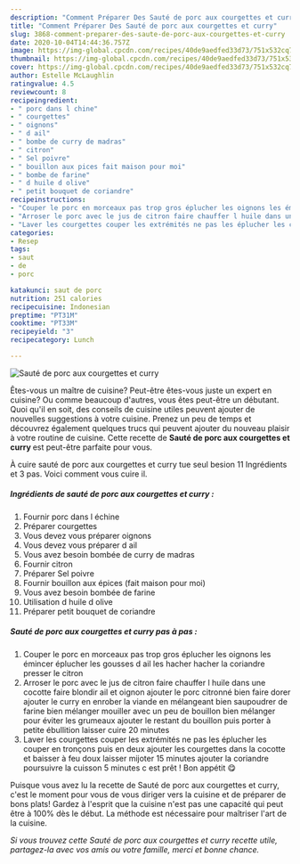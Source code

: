 ```yaml
---
description: "Comment Préparer Des Sauté de porc aux courgettes et curry"
title: "Comment Préparer Des Sauté de porc aux courgettes et curry"
slug: 3868-comment-preparer-des-saute-de-porc-aux-courgettes-et-curry
date: 2020-10-04T14:44:36.757Z
image: https://img-global.cpcdn.com/recipes/40de9aedfed33d73/751x532cq70/saute-de-porc-aux-courgettes-et-curry-photo-principale-de-la-recette.jpg
thumbnail: https://img-global.cpcdn.com/recipes/40de9aedfed33d73/751x532cq70/saute-de-porc-aux-courgettes-et-curry-photo-principale-de-la-recette.jpg
cover: https://img-global.cpcdn.com/recipes/40de9aedfed33d73/751x532cq70/saute-de-porc-aux-courgettes-et-curry-photo-principale-de-la-recette.jpg
author: Estelle McLaughlin
ratingvalue: 4.5
reviewcount: 8
recipeingredient:
- " porc dans l chine"
- " courgettes"
- " oignons"
- " d ail"
- " bombe de curry de madras"
- " citron"
- " Sel poivre"
- " bouillon aux pices fait maison pour moi"
- " bombe de farine"
- " d huile d olive"
- " petit bouquet de coriandre"
recipeinstructions:
- "Couper le porc en morceaux pas trop gros éplucher les oignons les émincer éplucher les gousses d ail les hacher hacher la coriandre presser le citron"
- "Arroser le porc avec le jus de citron faire chauffer l huile dans une cocotte faire blondir ail et oignon ajouter le porc citronné bien faire dorer ajouter le curry en enrober la viande en mélangeant bien saupoudrer de farine bien mélanger mouiller avec un peu de bouillon bien mélanger pour éviter les grumeaux ajouter le restant du bouillon puis porter à petite ébullition laisser cuire 20 minutes"
- "Laver les courgettes couper les extrémités ne pas les éplucher les couper en tronçons puis en deux ajouter les courgettes dans la cocotte et baisser à feu doux laisser mijoter 15 minutes ajouter la coriandre poursuivre la cuisson 5 minutes c est prêt ! Bon appétit 😋"
categories:
- Resep
tags:
- saut
- de
- porc

katakunci: saut de porc 
nutrition: 251 calories
recipecuisine: Indonesian
preptime: "PT31M"
cooktime: "PT33M"
recipeyield: "3"
recipecategory: Lunch

---
```



![Sauté de porc aux courgettes et curry](https://img-global.cpcdn.com/recipes/40de9aedfed33d73/751x532cq70/saute-de-porc-aux-courgettes-et-curry-photo-principale-de-la-recette.jpg)

Êtes-vous un maître de cuisine? Peut-être êtes-vous juste un expert en cuisine? Ou comme beaucoup d'autres, vous êtes peut-être un débutant. Quoi qu'il en soit, des conseils de cuisine utiles peuvent ajouter de nouvelles suggestions à votre cuisine. Prenez un peu de temps et découvrez également quelques trucs qui peuvent ajouter du nouveau plaisir à votre routine de cuisine. Cette recette de <strong> Sauté de porc aux courgettes et curry </strong> est peut-être parfaite pour vous.

<!--inarticleads1-->

À cuire sauté de porc aux courgettes et curry tue seul besion 11 Ingrédients et 3 pas. Voici comment vous cuire il.

##### Ingrédients de sauté de porc aux courgettes et curry :

1. Fournir  porc dans l échine
1. Préparer  courgettes
1. Vous devez vous préparer  oignons
1. Vous devez vous préparer  d ail
1. Vous avez besoin  bombée de curry de madras
1. Fournir  citron
1. Préparer  Sel poivre
1. Fournir  bouillon aux épices (fait maison pour moi)
1. Vous avez besoin  bombée de farine
1. Utilisation  d huile d olive
1. Préparer  petit bouquet de coriandre




<!--inarticleads2-->

##### Sauté de porc aux courgettes et curry pas à pas :

1. Couper le porc en morceaux pas trop gros éplucher les oignons les émincer éplucher les gousses d ail les hacher hacher la coriandre presser le citron
1. Arroser le porc avec le jus de citron faire chauffer l huile dans une cocotte faire blondir ail et oignon ajouter le porc citronné bien faire dorer ajouter le curry en enrober la viande en mélangeant bien saupoudrer de farine bien mélanger mouiller avec un peu de bouillon bien mélanger pour éviter les grumeaux ajouter le restant du bouillon puis porter à petite ébullition laisser cuire 20 minutes
1. Laver les courgettes couper les extrémités ne pas les éplucher les couper en tronçons puis en deux ajouter les courgettes dans la cocotte et baisser à feu doux laisser mijoter 15 minutes ajouter la coriandre poursuivre la cuisson 5 minutes c est prêt ! Bon appétit 😋




<!--inarticleads1-->

<p>
Puisque vous avez lu la recette de Sauté de porc aux courgettes et curry, c'est le moment pour vous de vous diriger vers la cuisine et de préparer de bons plats! Gardez à l'esprit que la cuisine n'est pas une capacité qui peut être à 100% dès le début. La méthode est nécessaire pour maîtriser l'art de la cuisine.
</p>

<p>
<i>Si vous trouvez cette Sauté de porc aux courgettes et curry recette utile, partagez-la avec vos amis ou votre famille, merci et bonne chance.</i>
</p>
